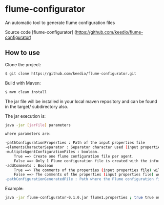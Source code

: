 # flume-configurator

An automatic tool to generate flume configuration files

Source code [flume-configurator] (https://github.com/keedio/flume-configurator)

## How to use

Clone the project:

```sh
$ git clone https://github.com/keedio/flume-configurator.git
```

Build with Maven:

```sh
$ mvn clean install
```

The jar file will be installed in your local maven repository and can be found in the target/ subdirectory also.

The jar execution is:

```sh
java -jar [jarFile] parameters

where parameters are:

-pathConfigurationProperties : Path of the input properties file
-elementsCharacterSeparator : Separator character used (input properties file)
-multipleAgentConfigurationFiles : boolean.
    True ==> Create one flume configuration file per agent.
    False ==> Only 1 Flume configuration file is created with the information of all agents
-addComments : Boolean
    True ==> The comments of the properties (input properties file) will be added to the Flume configuration file
    False ==> The comments of the properties (input properties file) won't be added to the Flume configuration file
-pathConfigurationGeneratedFile : Path where the Flume configuration file will be created. The path must be exist
```

Example:

```sh
java -jar flume-configurator-0.1.0.jar flume1.properties ; true true output
```




